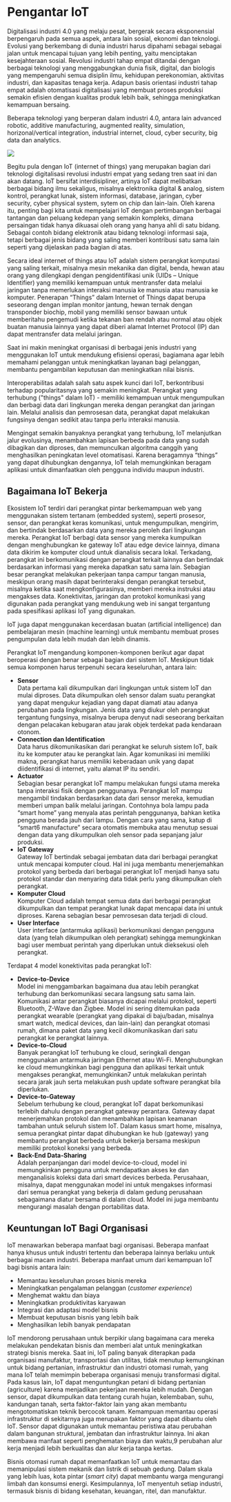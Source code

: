 # Pengantar IoT

Digitalisasi industri 4.0 yang melaju pesat, bergerak secara eksponensial berpengaruh pada semua aspek, antara lain sosial, ekonomi dan teknologi. Evolusi yang berkembang di dunia industri harus dipahami sebagai sebagai jalan untuk mencapai tujuan yang lebih penting, yaitu menciptakan kesejahteraan sosial. Revolusi industri tahap empat ditandai dengan berbagai teknologi yang menggabungkan dunia fisik, digital, dan biologis yang mempengaruhi semua disiplin ilmu, kehidupan perekonomian, aktivitas industri, dan kapasitas tenaga kerja. Adapun basis orientasi industri tahap empat adalah otomatisasi digitalisasi yang
membuat proses produksi semakin efisien dengan kualitas produk lebih baik, sehingga meningkatkan kemampuan bersaing.

Beberapa teknologi yang berperan dalam industri 4.0, antara lain advanced robotic, additive manufacturing, augmented reality, simulation, horizonal/vertical integration, industrial internet, cloud, cyber security, big data dan analytics.

![](res/tren-industri-4.0.png)

Begitu pula dengan IoT (internet of things) yang merupakan bagian dari teknologi digitalisasi revolusi industri empat yang sedang tren saat ini dan akan datang. IoT bersifat interdisipliner, artinya IoT dapat melibatkan berbagai bidang ilmu sekaligus, misalnya elektronika digital & analog, sistem kontrol, perangkat lunak, sistem informasi, database, jaringan, cyber security, cyber physical system, sytem on chip dan lain-lain. Oleh karena itu, penting bagi kita untuk mempelajari IoT dengan pertimbangan berbagai tantangan dan peluang kedepan yang semakin kompleks, dimana persaingan tidak hanya dikuasai oleh orang yang hanya ahli di satu bidang. Sebagai contoh bidang elektronik atau bidang teknologi informasi saja, tetapi berbagai jenis bidang yang saling memberi kontribusi satu sama lain seperti yang dijelaskan pada bagian di atas.

Secara ideal internet of things atau IoT adalah sistem perangkat komputasi yang saling terkait, misalnya mesin mekanika dan digital, benda, hewan atau orang yang dilengkapi dengan pengidentifikasi unik (UIDs – Unique Identifier) yang memiliki kemampuan untuk mentransfer data melalui jaringan tanpa memerlukan interaksi manusia ke manusia atau manusia ke komputer. Penerapan “Things” dalam Internet of Things dapat berupa seseorang dengan implan monitor jantung, hewan ternak dengan transponder biochip, mobil yang memiliki sensor bawaan untuk memberitahu pengemudi ketika tekanan ban rendah atau normal atau objek buatan manusia lainnya yang dapat diberi alamat Internet Protocol (IP) dan dapat mentransfer data melalui jaringan.

Saat ini makin meningkat organisasi di berbagai jenis industri yang menggunakan IoT untuk mendukung efisiensi operasi, bagiamana agar lebih memahami pelanggan untuk meningkatkan layanan bagi pelanggan, membantu pengambilan keputusan dan meningkatkan nilai bisnis.

Interoperabilitas adalah salah satu aspek kunci dari IoT, berkontribusi terhadap popularitasnya yang semakin meningkat. Perangkat yang terhubung ("things" dalam IoT) - memiliki kemampuan untuk mengumpulkan dan berbagi data dari lingkungan mereka dengan perangkat dan jaringan lain. Melalui analisis dan pemrosesan data, perangkat dapat melakukan fungsinya dengan sedikit atau tanpa perlu interaksi manusia.

Mengingat semakin banyaknya perangkat yang terhubung, IoT melanjutkan jalur evolusinya, menambahkan lapisan berbeda pada data yang sudah dibagikan dan diproses, dan memunculkan algoritma canggih yang menghasilkan peningkatan level otomatisasi. Karena beragamnya “things” yang dapat dihubungkan dengannya, IoT telah memungkinkan beragam aplikasi untuk dimanfaatkan oleh pengguna individu maupun industri.

## Bagaimana IoT Bekerja
Ekosistem IoT terdiri dari perangkat pintar berkemampuan web yang menggunakan sistem tertanam (embedded system), seperti prosesor, sensor, dan perangkat keras komunikasi, untuk mengumpulkan, mengirim, dan bertindak berdasarkan data yang mereka peroleh dari lingkungan mereka. Perangkat IoT berbagi data sensor yang mereka kumpulkan dengan menghubungkan ke gateway IoT atau edge device lainnya, dimana data dikirim ke komputer cloud untuk dianalisis secara lokal. Terkadang, perangkat ini berkomunikasi dengan perangkat terkait lainnya dan bertindak berdasarkan informasi yang mereka dapatkan satu sama lain. Sebagian besar perangkat melakukan pekerjaan tanpa campur tangan manusia, meskipun orang masih dapat berinteraksi dengan perangkat tersebut, misalnya ketika saat mengkonfigurasinya, memberi mereka instruksi atau mengakses data. Konektivitas, jaringan dan protokol komunikasi yang digunakan pada perangkat yang mendukung web ini sangat tergantung pada spesifikasi aplikasi IoT yang digunakan.

IoT juga dapat menggunakan kecerdasan buatan (artificial intelligence) dan pembelajaran mesin (machine learning) untuk membantu membuat proses pengumpulan data lebih mudah dan lebih dinamis.

Perangkat IoT mengandung komponen-komponen berikut agar dapat beroperasi dengan benar sebagai bagian dari sistem IoT. Meskipun tidak semua komponen harus terpenuhi secara keseluruhan, antara lain:
*   **Sensor**\
    Data pertama kali dikumpulkan dari lingkungan untuk sistem IoT dan mulai diproses. Data dikumpulkan oleh sensor dalam suatu perangkat yang dapat mengukur kejadian yang dapat diamati atau adanya perubahan pada lingkungan. Jenis data yang diukur oleh perangkat tergantung fungsinya, misalnya berupa denyut nadi seseorang berkaitan dengan pelacakan kebugaran atau jarak objek terdekat pada kendaraan otonom.
*   **Connection dan Identification**\
    Data harus dikomunikasikan dari perangkat ke seluruh sistem IoT, baik itu ke komputer atau ke perangkat lain. Agar komunikasi ini memiliki makna, perangkat harus memiliki keberadaan unik yang dapat diidentifikasi di internet, yaitu alamat IP itu sendiri.
*   **Actuator**\
    Sebagian besar perangkat IoT mampu melakukan fungsi utama mereka tanpa interaksi fisik dengan penggunanya. Perangkat IoT mampu mengambil tindakan berdasarkan data dari sensor mereka, kemudian memberi umpan balik melalui jaringan. Contohnya bola lampu pada “smart home” yang menyala atas perintah penggunanya, bahkan ketika pengguna berada jauh dari lampu. Dengan cara yang sama, katup di “smart6 manufacture” secara otomatis membuka atau menutup sesuai dengan data yang dikumpulkan oleh sensor pada sepanjang jalur produksi.
*   **IoT Gateway**\
    Gateway IoT bertindak sebagai jembatan data dari berbagai perangkat untuk mencapai komputer cloud. Hal ini juga membantu menerjemahkan protokol yang berbeda dari berbagai perangkat IoT menjadi hanya satu protokol standar dan menyaring data tidak perlu yang dikumpulkan oleh perangkat.
*   **Komputer Cloud**\
    Komputer Cloud adalah tempat semua data dari berbagai perangkat dikumpulkan dan tempat perangkat lunak dapat mencapai data ini untuk diproses. Karena sebagian besar pemrosesan data terjadi di cloud.
*   **User Interface**\
    User interface (antarmuka aplikasi) berkomunikasi dengan pengguna data (yang telah dikumpulkan oleh perangkat) sehingga memungkinkan bagi user membuat perintah yang diperlukan untuk dieksekusi oleh perangkat.

Terdapat 4 model konektivitas pada perangkat IoT:
*   **Device-to-Device**\
    Model ini menggambarkan bagaimana dua atau lebih perangkat terhubung dan berkomunikasi secara langsung satu sama lain. Komunikasi antar perangkat biasanya dicapai melalui protokol, seperti Bluetooth, Z-Wave dan Zigbee. Model ini sering ditemukan pada perangkat wearable (perangkat yang dipakai di baju/badan, misalnya smart watch, medical devices, dan lain-lain) dan perangkat otomasi rumah, dimana paket data yang kecil dikomunikasikan dari satu perangkat ke perangkat lainnya.
*   **Device-to-Cloud**\
    Banyak perangkat IoT terhubung ke cloud, seringkali dengan menggunakan antarmuka jaringan Ethernet atau Wi-Fi. Menghubungkan ke cloud memungkinkan bagi pengguna dan aplikasi terkait untuk mengakses perangkat, memungkinkan7 untuk melakukan perintah secara jarak jauh serta melakukan push update software perangkat bila diperlukan.
*   **Device-to-Gateway**\
    Sebelum terhubung ke cloud, perangkat IoT dapat berkomunikasi terlebih dahulu dengan perangkat gateway perantara. Gateway dapat menerjemahkan protokol dan menambahkan lapisan keamanan tambahan untuk seluruh sistem IoT. Dalam kasus smart home, misalnya, semua perangkat pintar dapat dihubungkan ke hub (gateway) yang membantu perangkat berbeda untuk bekerja bersama meskipun memiliki protokol koneksi yang berbeda.
*   **Back-End Data-Sharing**\
    Adalah perpanjangan dari model device-to-cloud, model ini memungkinkan pengguna untuk mendapatkan akses ke dan menganalisis koleksi data dari smart devices berbeda. Perusahaan, misalnya, dapat menggunakan model ini untuk mengakses informasi dari semua perangkat yang bekerja di dalam gedung perusahaan sebagaimana diatur bersama di dalam cloud. Model ini juga membantu mengurangi masalah dengan portabilitas data.

## Keuntungan IoT Bagi Organisasi
IoT menawarkan beberapa manfaat bagi organisasi. Beberapa manfaat hanya khusus untuk industri tertentu dan beberapa lainnya berlaku untuk berbagai macam industri. Beberapa manfaat umum dari kemampuan IoT bagi bisnis antara lain:
-   Memantau keseluruhan proses bisnis mereka
-   Meningkatkan pengalaman pelanggan (_customer experience_)
-   Menghemat waktu dan biaya
-   Meningkatkan produktivitas karyawan
-   Integrasi dan adaptasi model bisnis
-   Membuat keputusan bisnis yang lebih baik
-   Menghasilkan lebih banyak pendapatan

IoT mendorong perusahaan untuk berpikir ulang bagaimana cara mereka melakukan pendekatan bisnis dan memberi alat untuk meningkatkan strategi bisnis mereka. Saat ini, IoT paling banyak diterapkan pada organisasi manufaktur, transportasi dan utilitas, tidak menutup kemungkinan untuk bidang pertanian, infrastruktur dan industri otomasi rumah, yang mana IoT telah memimpin beberapa organisasi menuju transformasi digital. Pada kasus lain, IoT dapat menguntungkan petani di bidang pertanian (agriculture) karena menjadikan pekerjaan mereka lebih mudah. Dengan sensor, dapat dikumpulkan data tentang curah hujan, kelembaban, suhu, kandungan tanah, serta faktor-faktor lain yang akan membantu mengotomatiskan teknik bercocok tanam. Kemampuan memantau operasi infrastruktur di sekitarnya juga merupakan faktor yang dapat dibantu oleh IoT. Sensor dapat digunakan untuk memantau peristiwa atau perubahan dalam bangunan struktural, jembatan dan infrastruktur lainnya. Ini akan membawa manfaat seperti penghematan biaya dan waktu,9 perubahan alur kerja menjadi lebih berkualitas dan alur kerja tanpa kertas.

Bisnis otomasi rumah dapat memanfaatkan IoT untuk memantau dan memanipulasi sistem mekanik dan listrik di sebuah gedung. Dalam skala yang lebih luas, kota pintar (_smart city_) dapat membantu warga mengurangi limbah dan konsumsi energi. Kesimpulannya, IoT menyentuh setiap industri, termasuk bisnis di bidang kesehatan, keuangan, ritel, dan manufaktur.